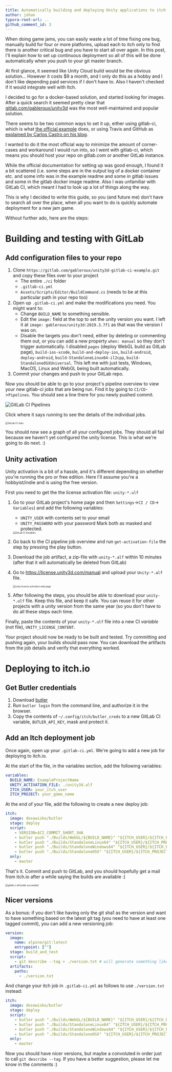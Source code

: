 ```yaml
---
title: Automatically building and deploying Unity applications to itch.io
author: johan
typora-root-url: ..
github_comment_id: 3
---
```


When doing game jams, you can easily waste a lot of time fixing one bug, manually build for four or more platforms, upload each to itch only to find there is another critical bug and you have to start all over again. In this post, I'll explain how to set up continuous deployment so all of this will be done automatically when you push to your git master branch.

At first glance, it seemed like Unity Cloud build would be the obvious solution... However it costs $9 a month, and I only do this as a hobby and I don't like depending paid services if I don't have to. Also I haven't checked if it would integrate well with Itch.

I decided to go for a docker-based solution, and started looking for images. After a quick search it seemed pretty clear that [gitlab.com/gableroux/unity3d](https://gitlab.com/gableroux/unity3d) was the most well-maintained and popular solution.

There seems to be two common ways to set it up, either using gitlab-ci, which is what [the official example](https://gitlab.com/gableroux/unity3d-gitlab-ci-example) does, or using Travis and GitHub as [explained by Carlos Castro on his blog](https://gitlab.com/gableroux/unity3d-gitlab-ci-example).

I wanted to do it the most official way to minimize the amount of corner-cases and workaround I would run into, so I went with gitlab-ci, which means you should host your repo on gitlab.com or another GitLab instance.

While the official documentation for setting up was good enough, I found it a bit scattered (i.e. some steps are in the output log of a docker container etc. and some info was in the example readme and some in gitlab issues and some in the gitlab docker image readme. Also I was unfamiliar with GitLab CI, which meant I had to look up a lot of things along the way.

This is why I decided to write this guide, so you (and future me) don't have to search all over the place, when all you want to do is quickly automate deployment for a new jam game.

Without further ado, here are the steps:

# Building and testing with GitLab

## Add configuration files to your repo

1. Clone `https://gitlab.com/gableroux/unity3d-gitlab-ci-example.git` and copy these files over to your project
   * The entire `./ci` folder
   * `.gitlab-ci.yml`
   * `Assets/Scripts/Editor/BuildCommand.cs` (needs to be at this particular path in your repo too)
2. Open up `.gitlab-ci.yml` and make the modifications you need. You might want to:
   * Change `BUILD_NAME` to something sensible.
   * Edit the `image:` field at the top to set the unity version you want. I left it at `image: gableroux/unity3d:2019.3.7f1` as that was the version I was on.
   * Disable the targets you don't need, either by deleting or commenting them out, or you can add a new property `when: manual` so they don't trigger automatically. I disabled `pages` (deploy WebGL build as GitLab page), `build-ios-xcode`, `build-and-deploy-ios`, `build-android`, `deploy-android`, `build-StandaloneLinux64-il2cpp`, `build-StandaloneOSXUniversal`. This left me with just tests, Windows, MacOS, Linux and WebGL being built automatically.
3. Commit your changes and push to your GitLab repo.

Now you should be able to go to your project's pipeline overview to view your new gitlab-ci jobs that are being run. Find it by going to `CI/CD`->`Pipelines`. You should see a line there for you newly pushed commit.

![GitLab CI Pipelines](/assets/gitlab-ci-pipelines.png)

Click where it says running to see the details of the individual jobs.

<img src="/assets/gitlab-ci-jobs.png" alt="GitLab CI Jobs" style="zoom:50%;" />

You should now see a graph of all your configured jobs. They should all fail because we haven't yet configured the unity license. This is what we're going to do next. :)

## Unity activation

Unity activation is a bit of a hassle, and it's different depending on whether you're running the pro or free edition. Here I'll assume you're a hobbyist/indie and is using the free version.

First you need to get the the license activation file: `unity-*.ulf`
  1. Go to your GitLab project's home page and then `Settings`->`CI / CD`-> `Variables`) and add the following variables:

      * `UNITY_USER` with contents set to your email
      * `UNITY_PASSWORD` with your password
        Mark both as masked and protected.

      <img src="/assets/gitlab-ci-variables.png" alt="GitLab CI Variables" style="zoom:50%;" />

2. Go back to the CI pipeline job overview and run `get-activation-file` the step by pressing the play button.

  3. Download the job artifact, a zip-file with `unity-*.alf` within 10 minutes (after that it will automatically be deleted from GitLab)

  4. Go to https://license.unity3d.com/manual and upload your `Unity-*.alf` file.

     <img src="/assets/unity-license-activation.png" alt="unity license activation web page" style="zoom:50%;" />

  5. After following the steps, you should be able to download your `unity-*.ulf` file. Keep this file, and keep it safe. You can reuse it for other projects with a unity version from the same year (so you don't have to do all these steps each time.

Finally, paste the contents of your `unity-*.ulf` file into a new CI *variable* (not file), `UNITY_LICENSE_CONTENT`.

Your project should now be ready to be built and tested. Try committing and pushing again, your builds should pass now. You can download the artifacts from the job details and verify that everything worked.

# Deploying to itch.io

## Get Butler credentials

1. Download [butler](https://fasterthanlime.itch.io/butler)
1. Run `butler login` from the command line, and authorize it in the browser.
1. Copy the contents of `~/.config/itch/butler_creds` to a new GitLab CI variable, `BUTLER_API_KEY`, mask and protect it.

## Add an Itch deployment job

Once again, open up your `.gitlab-ci.yml`. We're going to add a new job for deploying to itch.io.

At the start of the file, in the variables section, add the following variables:

```yml
variables:
  BUILD_NAME: ExampleProjectName
  UNITY_ACTIVATION_FILE: ./unity3d.alf
  ITCH_USER: your_itch_user
  ITCH_PROJECT: your_game_name
```

At the end of your file, add the following to create a new deploy job:

```yml
itch:
  image: dosowisko/butler
  stage: deploy
  script:
    - VERSION=$CI_COMMIT_SHORT_SHA
    - butler push "./Builds/WebGL/${BUILD_NAME}" "${ITCH_USER}/${ITCH_PROJECT}:web" --userversion $VERSION
    - butler push "./Builds/StandaloneLinux64" "${ITCH_USER}/${ITCH_PROJECT}:linux" --userversion $VERSION
    - butler push "./Builds/StandaloneWindows64" "${ITCH_USER}/${ITCH_PROJECT}:windows" --userversion $VERSION
    - butler push "./Builds/StandaloneOSX" "${ITCH_USER}/${ITCH_PROJECT}:mac" --userversion $VERSION
  only:
    - master
```

That's it. Commit and push to GitLab, and you should hopefully get a mail from itch.io after a while saying the builds are available :)

<img src="/assets/gitlab-ci-builds-suceeded.png" alt="gitlab ci all builds succeeded" style="zoom:50%;" />

## Nicer versions

As a bonus: if you don't like having only the git sha1 as the version and want to have something based on the latest git tag (you need to have at least one tagged commit), you can add a new versioning job:

```yml
version:
  image:
    name: alpine/git:latest
    entrypoint: [""]
  stage: build_and_test
  script:
    - git describe --tag > ./version.txt # will generate something like "1.0.0-32-g040c782"
  artifacts:
    paths:
      - ./version.txt
```

And change your itch job in `.gitlab-ci.yml` as follows to use `./version.txt` instead:

```yml
itch:
  image: dosowisko/butler
  stage: deploy
  script:
    - butler push "./Builds/WebGL/${BUILD_NAME}" "${ITCH_USER}/${ITCH_PROJECT}:web" --userversion-file ./version.txt
    - butler push "./Builds/StandaloneLinux64" "${ITCH_USER}/${ITCH_PROJECT}:linux" --userversion-file ./version.txt
    - butler push "./Builds/StandaloneWindows64" "${ITCH_USER}/${ITCH_PROJECT}:windows" --userversion-file ./version.txt
    - butler push "./Builds/StandaloneOSX" "${ITCH_USER}/${ITCH_PROJECT}:mac" --userversion-file ./version.txt
  only:
    - master
```

Now you should have nicer versions, but maybe a convoluted in order just to call `git describe --tag`. If you have a better suggestion, please let me know in the comments :)
